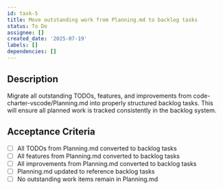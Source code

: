 ```yaml
---
id: task-5
title: Move outstanding work from Planning.md to backlog tasks
status: To Do
assignee: []
created_date: '2025-07-19'
labels: []
dependencies: []
---
```


## Description

Migrate all outstanding TODOs, features, and improvements from code-charter-vscode/Planning.md into properly structured backlog tasks. This will ensure all planned work is tracked consistently in the backlog system.

## Acceptance Criteria

- [ ] All TODOs from Planning.md converted to backlog tasks
- [ ] All features from Planning.md converted to backlog tasks
- [ ] All improvements from Planning.md converted to backlog tasks
- [ ] Planning.md updated to reference backlog tasks
- [ ] No outstanding work items remain in Planning.md
